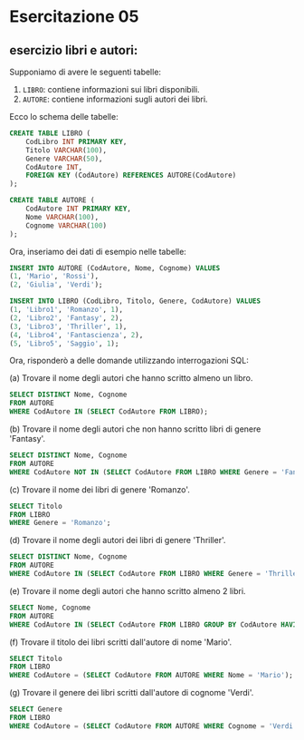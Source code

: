 # Esercitazione 05

## esercizio libri e autori:

Supponiamo di avere le seguenti tabelle:

1. `LIBRO`: contiene informazioni sui libri disponibili.
2. `AUTORE`: contiene informazioni sugli autori dei libri.

Ecco lo schema delle tabelle:

```sql
CREATE TABLE LIBRO (
    CodLibro INT PRIMARY KEY,
    Titolo VARCHAR(100),
    Genere VARCHAR(50),
    CodAutore INT,
    FOREIGN KEY (CodAutore) REFERENCES AUTORE(CodAutore)
);

CREATE TABLE AUTORE (
    CodAutore INT PRIMARY KEY,
    Nome VARCHAR(100),
    Cognome VARCHAR(100)
);
```

Ora, inseriamo dei dati di esempio nelle tabelle:

```sql
INSERT INTO AUTORE (CodAutore, Nome, Cognome) VALUES
(1, 'Mario', 'Rossi'),
(2, 'Giulia', 'Verdi');

INSERT INTO LIBRO (CodLibro, Titolo, Genere, CodAutore) VALUES
(1, 'Libro1', 'Romanzo', 1),
(2, 'Libro2', 'Fantasy', 2),
(3, 'Libro3', 'Thriller', 1),
(4, 'Libro4', 'Fantascienza', 2),
(5, 'Libro5', 'Saggio', 1);
```

Ora, risponderò a delle domande utilizzando interrogazioni SQL:

(a) Trovare il nome degli autori che hanno scritto almeno un libro.

```sql
SELECT DISTINCT Nome, Cognome
FROM AUTORE
WHERE CodAutore IN (SELECT CodAutore FROM LIBRO);
```

(b) Trovare il nome degli autori che non hanno scritto libri di genere 'Fantasy'.

```sql
SELECT DISTINCT Nome, Cognome
FROM AUTORE
WHERE CodAutore NOT IN (SELECT CodAutore FROM LIBRO WHERE Genere = 'Fantasy');
```

(c) Trovare il nome dei libri di genere 'Romanzo'.

```sql
SELECT Titolo
FROM LIBRO
WHERE Genere = 'Romanzo';
```

(d) Trovare il nome degli autori dei libri di genere 'Thriller'.

```sql
SELECT DISTINCT Nome, Cognome
FROM AUTORE
WHERE CodAutore IN (SELECT CodAutore FROM LIBRO WHERE Genere = 'Thriller');
```

(e) Trovare il nome degli autori che hanno scritto almeno 2 libri.

```sql
SELECT Nome, Cognome
FROM AUTORE
WHERE CodAutore IN (SELECT CodAutore FROM LIBRO GROUP BY CodAutore HAVING COUNT(*) >= 2);
```

(f) Trovare il titolo dei libri scritti dall'autore di nome 'Mario'.

```sql
SELECT Titolo
FROM LIBRO
WHERE CodAutore = (SELECT CodAutore FROM AUTORE WHERE Nome = 'Mario');
```

(g) Trovare il genere dei libri scritti dall'autore di cognome 'Verdi'.

```sql
SELECT Genere
FROM LIBRO
WHERE CodAutore = (SELECT CodAutore FROM AUTORE WHERE Cognome = 'Verdi');
```
